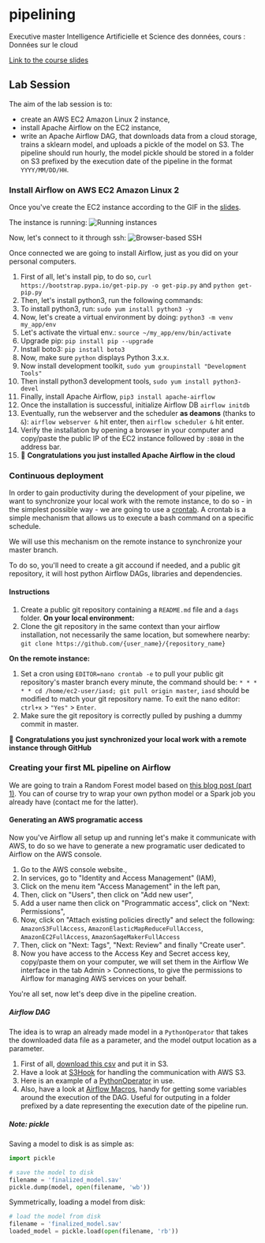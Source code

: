 # pipelining
Executive master Intelligence Artificielle et Science des données, cours : Données sur le cloud

[Link to the course slides](https://docs.google.com/presentation/d/1y02d8T-svCBt_LePXXv-q00uTskQCgrmHtUv6nTxF-Q/edit?usp=sharing)


## Lab Session 

The aim of the lab session is to:
- create an AWS EC2 Amazon Linux 2 instance,
- install Apache Airflow on the EC2 instance,
- write an Apache Airflow DAG, that downloads data from a cloud storage, trains a sklearn model, and uploads a pickle of the model on S3. The pipeline should run hourly, the model pickle should be stored in a folder on S3 prefixed by the execution date of the pipeline in the format `YYYY/MM/DD/HH`.


### Install Airflow on AWS EC2 Amazon Linux 2
Once you've create the EC2 instance according to the GIF in the [slides](https://docs.google.com/presentation/d/1y02d8T-svCBt_LePXXv-q00uTskQCgrmHtUv6nTxF-Q/edit?usp=sharing).

The instance is running:
![Running instances](https://github.com/faouzelfassi/pipelining/blob/master/doc/ec2_home.png?raw=true)

Now, let's connect to it through ssh:
![Browser-based SSH ](https://github.com/faouzelfassi/pipelining/blob/master/doc/ec2_ssh.png?raw=true)

Once connected we are going to install Airflow, just as you did on your personal computers.

1. First of all, let's install pip, to do so, `curl https://bootstrap.pypa.io/get-pip.py -o get-pip.py` and `python get-pip.py`
1. Then, let's install python3, run the following commands:
1. To install python3, run: `sudo yum install python3 -y`
1. Now, let's create a virtual environment by doing: `python3 -m venv my_app/env`
1. Let's activate the virtual env.: `source ~/my_app/env/bin/activate`
1. Upgrade pip: `pip install pip --upgrade`
1. Install boto3: `pip install boto3`
1. Now, make sure `python` displays Python 3.x.x.
1. Now install development toolkit, `sudo yum groupinstall "Development Tools"`
1. Then install python3 development tools, `sudo yum install python3-devel`
1. Finally, install Apache Airflow, `pip3 install apache-airflow`
1. Once the installation is successful, initialize Airflow DB `airflow initdb`
1. Eventually, run the webserver and the scheduler **as deamons** (thanks to `&`): `airflow webserver &` hit enter, then  `airflow scheduler &` hit enter.
1. Verify the installation by opening a browser in your computer and copy/paste the public IP of the EC2 instance followed by `:8080` in the address bar.
1. 🎉 **Congratulations you just installed Apache Airflow in the cloud**

### Continuous deployment
In order to gain productivity during the development of your pipeline, we want to synchronize your local work with the remote instance, to do so - in the simplest possible way - we are going to use a [crontab](https://doc.ubuntu-fr.org/cron).
A crontab is a simple mechanism that allows us to execute a bash command on a specific schedule.

We will use this mechanism on the remote instance to synchronize your master branch.

To do so, you'll need to create a git accound if needed, and a public git repository, it will host python Airflow DAGs, libraries and dependencies.

#### Instructions
1. Create a public git repository containing a `README.md` file and a `dags` folder.
**On your local environment:**
1. Clone the git repository in the same context than your airflow installation, not necessarily the same location, but somewhere nearby: `git clone https://github.com/{user_name}/{repository_name}`

**On the remote instance:**
1. Set a cron using `EDITOR=nano crontab -e` to pull your public git repository's master branch every minute, the command should be: `* * * * * cd /home/ec2-user/iasd; git pull origin master`, `iasd` should be modified to match your git repository name. To exit the nano editor: `ctrl+x` > `"Yes"` > `Enter`.
1. Make sure the git repository is correctly pulled by pushing a dummy commit in master.


🎉 **Congratulations you just synchronized your local work with a remote instance through GitHub**

### Creating your first ML pipeline on Airflow

We are going to train a Random Forest model based on [this blog post (part 1)](https://stackabuse.com/random-forest-algorithm-with-python-and-scikit-learn/). You can of course try to wrap your own python model or a Spark job you already have (contact me for the latter).

#### Generating an AWS programatic access
Now you've Airflow all setup up and running let's make it communicate with AWS, to do so we have to generate a new programatic user dedicated to Airflow on the AWS console.

1. Go to the AWS console website.,
1. In services, go to "Identity and Access Management" (IAM),
1. Click on the menu item "Access Management" in the left pan,
1. Then, click on "Users", then click on "Add new user",
1. Add a user name then click on "Programmatic access", click on "Next: Permissions",
1. Now, click on "Attach existing policies directly" and select the following: `AmazonS3FullAccess`, `AmazonElasticMapReduceFullAccess`, `AmazonEC2FullAccess`, `AmazonSageMakerFullAccess`
1. Then, click on "Next: Tags", "Next: Review" and finally "Create user". 
1. Now you have access to the Access Key and Secret access key, copy/paste them on your computer, we will set them in the Airflow We interface in the tab Admin > Connections, to give the permissions to Airflow for managing AWS services on your behalf.

You're all set, now let's deep dive in the pipeline creation.

##### Airflow DAG
The idea is to wrap an already made model in a `PythonOperator` that takes the downloaded data file as a parameter, and the model output location as a parameter.


1. First of all, [download this csv](https://drive.google.com/file/d/1mVmGNx6cbfvRHC_DvF12ZL3wGLSHD9f_/view) and put it in S3.
1. Have a look at [S3Hook](https://airflow.apache.org/docs/stable/_modules/airflow/hooks/S3_hook.html) for handling the communication with AWS S3.
1. Here is an example of a [PythonOperator](https://airflow.apache.org/docs/stable/howto/operator/python.html) in use.
1. Also, have a look at [Airflow Macros](https://airflow.apache.org/docs/stable/macros-ref.html#macros), handy for getting some variables around the execution of the DAG. Useful for outputing in a folder prefixed by a date representing the execution date of the pipeline run.


##### Note: pickle
Saving a model to disk is as simple as:

```python
import pickle

# save the model to disk
filename = 'finalized_model.sav'
pickle.dump(model, open(filename, 'wb'))
```

Symmetrically, loading a model from disk:

```python
# load the model from disk
filename = 'finalized_model.sav'
loaded_model = pickle.load(open(filename, 'rb'))
```

